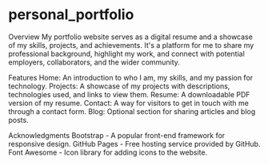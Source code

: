 # personal_portfolio

Overview
My portfolio website serves as a digital resume and a showcase of my skills, projects, and achievements. It's a platform for me to share my professional background, highlight my work, and connect with potential employers, collaborators, and the wider community.

Features
Home: An introduction to who I am, my skills, and my passion for technology.
Projects: A showcase of my projects with descriptions, technologies used, and links to view them.
Resume: A downloadable PDF version of my resume.
Contact: A way for visitors to get in touch with me through a contact form.
Blog: Optional section for sharing articles and blog posts.

Acknowledgments
Bootstrap - A popular front-end framework for responsive design.
GitHub Pages - Free hosting service provided by GitHub.
Font Awesome - Icon library for adding icons to the website.
